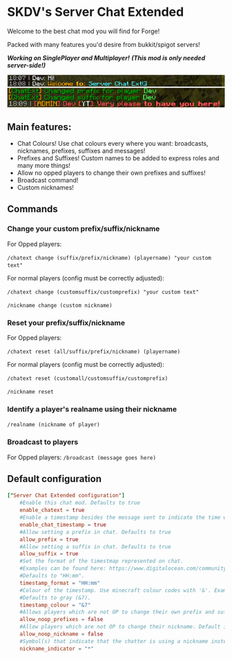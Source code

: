 # SKDV's Server Chat Extended

Welcome to the best chat mod you will find for Forge!

Packed with many features you'd desire from bukkit/spigot servers!

***Working on SinglePlayer and Multiplayer!*** ***(This mod is only needed server-side!)***

![welcome_image](https://raw.githubusercontent.com/SkinnyDevi/server-chat-ext/master/images/intro_image1.png)
![prefix_show](https://raw.githubusercontent.com/SkinnyDevi/server-chat-ext/master/images/intro_image2.png)

## Main features:
- Chat Colours! Use chat colours every where you want: broadcasts, nicknames, prefixes, suffixes and messages!
- Prefixes and Suffixes! Custom names to be added to express roles and many more things!
- Allow no opped players to change their own prefixes and suffixes!
- Broadcast command!
- Custom nicknames!

## Commands
### Change your custom prefix/suffix/nickname
For Opped players:

``
/chatext change (suffix/prefix/nickname) (playername) "your custom text"
``

For normal players (config must be correctly adjusted):

``
/chatext change (customsuffix/customprefix) "your custom text"
``

``
/nickname change (custom nickname)
``

### Reset your prefix/suffix/nickname
For Opped players:

``
/chatext reset (all/suffix/prefix/nickname) (playername)
``

For normal players (config must be correctly adjusted):

``
/chatext reset (customall/customsuffix/customprefix)
``

``
/nickname reset
``

### Identify a player's realname using their nickname
``
/realname (nickname of player)
``

### Broadcast to players
For Opped players:
``
/broadcast (message goes here)
``

## Default configuration
```toml
["Server Chat Extended configuration"]
    #Enable this chat mod. Defaults to true
    enable_chatext = true
    #Enable a timestamp besides the message sent to indicate the time when the message was sent. Defaults to true
    enable_chat_timestamp = true
    #Allow setting a prefix in chat. Defaults to true
    allow_prefix = true
    #Allow setting a suffix in chat. Defaults to true
    allow_suffix = true
    #Set the format of the timestmap represented on chat. 
    #Examples can be found here: https://www.digitalocean.com/community/tutorials/java-simpledateformat-java-date-format#java-simpledateformat 
    #Defaults to "HH:mm".
    timestamp_format = "HH:mm"
    #Colour of the timestamp. Use minecraft colour codes with '&'. Examples: &c, &l, &5.
    #Defaults to gray (&7).
    timestamp_colour = "&7"
    #Allows players which are not OP to change their own prefix and suffix. Defaults to false
    allow_noop_prefixes = false
    #Allow players which are not OP to change their nickname. Default is false.
    allow_noop_nickname = false
    #Symbol(s) that indicate that the chatter is using a nickname instead of a realname. Defaults to '*'.
    nickname_indicator = "*"
```
